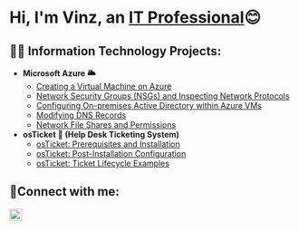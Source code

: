 <h1>Hi, I'm Vinz, an <a href="https://www.linkedin.com/in/vinz576/" target="_blank">IT Professional</a>😊</h1>

<h2>👨‍💻 Information Technology Projects:</h2>

- <b>Microsoft Azure 🌥 </b>
  - [Creating a Virtual Machine on Azure]()
  - [Network Security Groups (NSGs) and Inspecting Network Protocols]()
  - [Configuring On-premises Active Directory within Azure VMs]()
  - [Modifying DNS Records]()
  - [Network File Shares and Permissions]()
- <b>osTicket 🦘 (Help Desk Ticketing System)</b>
  - [osTicket: Prerequisites and Installation]()
  - [osTicket: Post-Installation Configuration]()
  - [osTicket: Ticket Lifecycle Examples]()
 

<h2>🔗Connect with me:</h2>

[<img align="left" alt="Vinz | LinkedIn" width="22px" src="https://cdn.jsdelivr.net/npm/simple-icons@v3/icons/linkedin.svg" />][linkedin]

[linkedin]: https://www.linkedin.com/in/vinz576/
